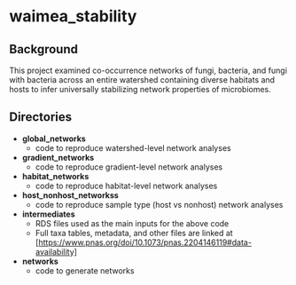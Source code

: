 # waimea_stability

## Background
This project examined co-occurrence networks of fungi, bacteria, and fungi with bacteria across an entire watershed containing 
diverse habitats and hosts to infer universally stabilizing network properties of microbiomes.


## Directories
* **global_networks**
  * code to reproduce watershed-level network analyses
* **gradient_networks**
  * code to reproduce gradient-level network analyses
* **habitat_networks**
  * code to reproduce habitat-level network analyses
* **host_nonhost_networkss**
  * code to reproduce sample type (host vs nonhost) network analyses
* **intermediates**
  * RDS files used as the main inputs for the above code
  * Full taxa tables, metadata, and other files are linked at [https://www.pnas.org/doi/10.1073/pnas.2204146119#data-availability]
* **networks**
  * code to generate networks
